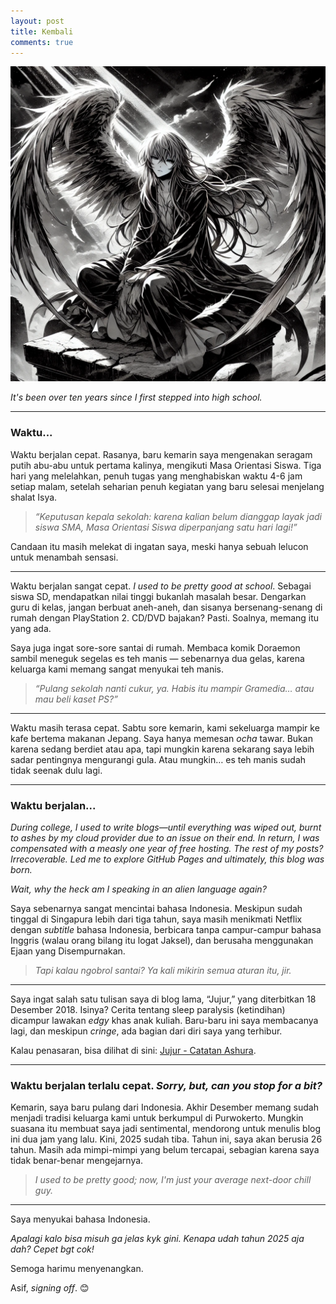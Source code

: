 ```yaml
---
layout: post
title: Kembali
comments: true
---
```


![malaikat duduk](/assets/img/2025-01-05-malaikat.webp)

_It's been over ten years since I first stepped into high school._

___

### Waktu...

Waktu berjalan cepat. Rasanya, baru kemarin saya mengenakan seragam putih abu-abu untuk pertama kalinya, mengikuti Masa Orientasi Siswa. Tiga hari yang melelahkan, penuh tugas yang menghabiskan waktu 4-6 jam setiap malam, setelah seharian penuh kegiatan yang baru selesai menjelang shalat Isya.

> _“Keputusan kepala sekolah: karena kalian belum dianggap layak jadi siswa SMA, Masa Orientasi Siswa diperpanjang satu hari lagi!”_

Candaan itu masih melekat di ingatan saya, meski hanya sebuah lelucon untuk menambah sensasi.

___

Waktu berjalan sangat cepat. _I used to be pretty good at school_. Sebagai siswa SD, mendapatkan nilai tinggi bukanlah masalah besar. Dengarkan guru di kelas, jangan berbuat aneh-aneh, dan sisanya bersenang-senang di rumah dengan PlayStation 2. CD/DVD bajakan? Pasti. Soalnya, memang itu yang ada.

Saya juga ingat sore-sore santai di rumah. Membaca komik Doraemon sambil meneguk segelas es teh manis — sebenarnya dua gelas, karena keluarga kami memang sangat menyukai teh manis.

> _“Pulang sekolah nanti cukur, ya. Habis itu mampir Gramedia… atau mau beli kaset PS?”_

___

Waktu masih terasa cepat. Sabtu sore kemarin, kami sekeluarga mampir ke kafe bertema makanan Jepang. Saya hanya memesan _ocha_ tawar. Bukan karena sedang berdiet atau apa, tapi mungkin karena sekarang saya lebih sadar pentingnya mengurangi gula. Atau mungkin… es teh manis sudah tidak seenak dulu lagi.

___

### Waktu berjalan...

_During college, I used to write blogs—until everything was wiped out, burnt to ashes by my cloud provider due to an issue on their end. In return, I was compensated with a measly one year of free hosting. The rest of my posts? Irrecoverable. Led me to explore GitHub Pages and ultimately, this blog was born._

_Wait, why the heck am I speaking in an alien language again?_

Saya sebenarnya sangat mencintai bahasa Indonesia. Meskipun sudah tinggal di Singapura lebih dari tiga tahun, saya masih menikmati Netflix dengan _subtitle_ bahasa Indonesia, berbicara tanpa campur-campur bahasa Inggris (walau orang bilang itu logat Jaksel), dan berusaha menggunakan Ejaan yang Disempurnakan.

> _Tapi kalau ngobrol santai? Ya kali mikirin semua aturan itu, jir._

___


Saya ingat salah satu tulisan saya di blog lama, “Jujur,” yang diterbitkan 18 Desember 2018. Isinya? Cerita tentang sleep paralysis (ketindihan) dicampur lawakan _edgy_ khas anak kuliah. Baru-baru ini saya membacanya lagi, dan meskipun _cringe_, ada bagian dari diri saya yang terhibur.

Kalau penasaran, bisa dilihat di sini: [Jujur - Catatan Ashura](/assets/html/Jujur%20-%20Catatan%20Ashura.html).

___


### Waktu berjalan terlalu cepat. _Sorry, but, can you stop for a bit?_

Kemarin, saya baru pulang dari Indonesia. Akhir Desember memang sudah menjadi tradisi keluarga kami untuk berkumpul di Purwokerto. Mungkin suasana itu membuat saya jadi sentimental, mendorong untuk menulis blog ini dua jam yang lalu. Kini, 2025 sudah tiba. Tahun ini, saya akan berusia 26 tahun. Masih ada mimpi-mimpi yang belum tercapai, sebagian karena saya tidak benar-benar mengejarnya.

> _I used to be pretty good; now, I'm just your average next-door chill guy._

___

Saya menyukai bahasa Indonesia.

_Apalagi kalo bisa misuh ga jelas kyk gini. Kenapa udah tahun 2025 aja dah? Cepet bgt cok!_

Semoga harimu menyenangkan.

Asif, _signing off_. 😊

